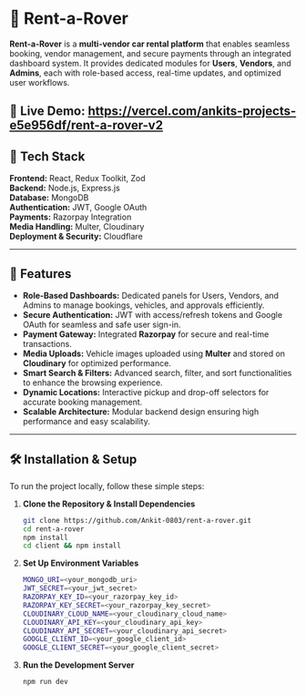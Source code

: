 # 🚗 Rent-a-Rover

**Rent-a-Rover** is a **multi-vendor car rental platform** that enables seamless booking, vendor management, and secure payments through an integrated dashboard system. It provides dedicated modules for **Users**, **Vendors**, and **Admins**, each with role-based access, real-time updates, and optimized user workflows.

🔗 **Live Demo:** https://vercel.com/ankits-projects-e5e956df/rent-a-rover-v2
---

## 🧩 Tech Stack

**Frontend:** React, Redux Toolkit, Zod  
**Backend:** Node.js, Express.js  
**Database:** MongoDB  
**Authentication:** JWT, Google OAuth  
**Payments:** Razorpay Integration  
**Media Handling:** Multer, Cloudinary  
**Deployment & Security:** Cloudflare  

---

## 🚀 Features

- **Role-Based Dashboards:** Dedicated panels for Users, Vendors, and Admins to manage bookings, vehicles, and approvals efficiently.  
- **Secure Authentication:** JWT with access/refresh tokens and Google OAuth for seamless and safe user sign-in.  
- **Payment Gateway:** Integrated **Razorpay** for secure and real-time transactions.  
- **Media Uploads:** Vehicle images uploaded using **Multer** and stored on **Cloudinary** for optimized performance.  
- **Smart Search & Filters:** Advanced search, filter, and sort functionalities to enhance the browsing experience.  
- **Dynamic Locations:** Interactive pickup and drop-off selectors for accurate booking management.  
- **Scalable Architecture:** Modular backend design ensuring high performance and easy scalability.  

---

## 🛠️ Installation & Setup

To run the project locally, follow these simple steps:

1. **Clone the Repository & Install Dependencies**
   ```bash
   git clone https://github.com/Ankit-0803/rent-a-rover.git
   cd rent-a-rover
   npm install
   cd client && npm install
2. **Set Up Environment Variables**
   ```bash
   MONGO_URI=<your_mongodb_uri>
   JWT_SECRET=<your_jwt_secret>
   RAZORPAY_KEY_ID=<your_razorpay_key_id>
   RAZORPAY_KEY_SECRET=<your_razorpay_key_secret>
   CLOUDINARY_CLOUD_NAME=<your_cloudinary_cloud_name>
   CLOUDINARY_API_KEY=<your_cloudinary_api_key>
   CLOUDINARY_API_SECRET=<your_cloudinary_api_secret>
   GOOGLE_CLIENT_ID=<your_google_client_id>
   GOOGLE_CLIENT_SECRET=<your_google_client_secret>

3. **Run the Development Server**
   ```bash
   npm run dev


